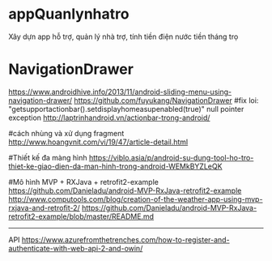 # appQuanlynhatro

Xây dựn app hỗ trợ, quản lý nhà trợ, tính tiền điện nước tiền tháng trọ

# NavigationDrawer
https://www.androidhive.info/2013/11/android-sliding-menu-using-navigation-drawer/
https://github.com/fuyukang/NavigationDrawer
#fix loi: "getsupportactionbar().setdisplayhomeasupenabled(true)" null pointer exception
http://laptrinhandroid.vn/actionbar-trong-android/

#cách nhùng và xử dụng fragment
http://www.hoangvnit.com/vi/19/47/article-detail.html

#Thiết kế đa màng hình
https://viblo.asia/p/android-su-dung-tool-ho-tro-thiet-ke-giao-dien-da-man-hinh-trong-android-WEMkBYZLeQK

#Mô hình MVP + RXJava + retrofit2-example
https://github.com/Danieladu/android-MVP-RxJava-retrofit2-example
http://www.computools.com/blog/creation-of-the-weather-app-using-mvp-rxjava-and-retrofit-2/
https://github.com/Danieladu/android-MVP-RxJava-retrofit2-example/blob/master/README.md


-----------------------------------
API
https://www.azurefromthetrenches.com/how-to-register-and-authenticate-with-web-api-2-and-owin/